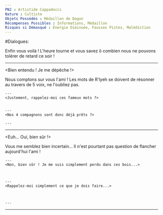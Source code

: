 ```yaml
---
PNJ : Artistide Cappadocci
Nature : Cultiste
Objets Possédés : Médaillon de Dagon
Récompenses Possibles : Informations, Médaillon
Risques si Démasqué : Energie Diminuée, Fausses Pistes, Malédiction
---
```


#Dialogues:

Enfin vous voilà ! L'heure tourne et vous savez ô combien nous ne pouvons tolérer de retard ce soir !

---
<Bien entendu ! Je me dépêche !>

Nous comptons sur vous l'ami ! Les mots de R'lyeh se doivent de résonner au travers de 5 voix, ne l'oubliez pas.

    ---
    <Justement, rappelez-moi ces fameux mots ?>


    ---
    <Nos 4 compagnons sont donc déjà prêts ?>

    ---

---
<Euh... Oui, bien sûr !>

Vous me semblez bien incertain... Il n'est pourtant pas question de flancher aujourd'hui l'ami !

    ---
    <Non, bien sûr ! Je me suis simplement perdu dans ces bois...>



    ---
    <Rappelez-moi simplement ce que je dois faire...>



    ---

---
